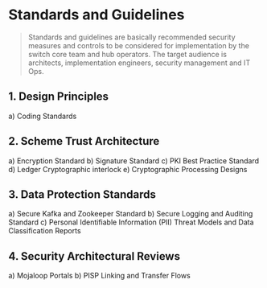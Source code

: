 # Standards and Guidelines 

> Standards and guidelines are basically recommended security measures and controls to be considered for implementation by the switch core team and hub operators. The target audience is architects, implementation engineers, security management and IT Ops.

## 1. Design Principles
a)	Coding Standards

## 2. Scheme Trust Architecture 
a)	Encryption Standard
b)	Signature Standard
c)	PKI Best Practice Standard
d)	Ledger Cryptographic interlock
e)	Cryptographic Processing Designs

## 3. Data Protection Standards
a)	Secure Kafka and Zookeeper Standard
b)	Secure Logging and Auditing Standard
c)	Personal Identifiable Information (PII) Threat Models and Data Classification Reports

## 4. Security Architectural Reviews
a)	Mojaloop Portals
b)	PISP Linking and Transfer Flows
